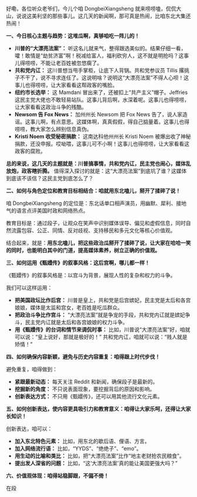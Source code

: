好嘞，各位听众老爷们，今儿个咱 DongbeiXiangsheng 就来唠唠嗑，侃侃大山，说说这美利坚的那些事儿。这几天的新闻啊，那可真是热闹，比咱东北大集还热闹！

**一、今日核心主题与趋势：这堆瓜啊，真够咱吃一阵儿的！**

*   **川普的“大漂亮法案”：** 听这名儿就来气，整得跟选美似的。结果仔细一看，嚯！敢情是“劫贫济富”啊！税减给富人，福利砍穷人，这不就是明抢吗？这事儿得唠唠，不能让老百姓被忽悠瘸了。
*   **共和党内讧：** 这川普想当甩手掌柜，让底下人背锅。共和党参议员 Tillis 撂挑子不干了，说不寻求连任了。这说明啥？说明这“大漂亮法案”不得人心呗！这事儿也得唠唠，让大家看看这帮政客的嘴脸。
*   **纽约市长选举：** 这 Mamdani 冒出来了，还被扣上“共产主义”帽子。Jeffries 这民主党大佬也不敢轻易站队。这事儿背后啊，水深着呢。这事儿也得唠唠，让大家看看这政治斗争的残酷。
*   **Newsom 告 Fox News：** 加州州长 Newsom 把 Fox News 告了，说人家造谣。这事儿啊，有点意思。这媒体啊，真真假假，得自己掂量着。这事儿也得唠唠，教大家怎么辨别信息真伪。
*   **Kristi Noem 收受秘密捐款：** 这南达科他州州长 Kristi Noem 被爆出收了神秘捐款，还没申报。哎呦喂，这事儿可不小啊！这事儿也得唠唠，让大家看看这政客的腐败。

**总的来说，这几天的主题就是：川普搞事情，共和党内讧，民主党也闹心，媒体乱放炮，政客瞎折腾。** 值得深入探讨的就是：这“大漂亮法案”到底坑了谁？这媒体到底该不该信？这民主党到底怎么了？

**二、如何与角色定位和教育目标相结合：咱就用东北嗑儿，掰开了揉碎了说！**

咱 DongbeiXiangsheng 的定位是：东北话单口相声演员，用幽默、犀利、接地气的语言点评美国时政和网络热点。

教育目标是：通过段子，让观众在笑声中识别媒体误导、偏见和虚假信息，同时自然流露包容、公正、同情、反对歧视、支持移民和多元文化等核心价值观。

结合起来，就是：**用东北嗑儿，把这些政治瓜掰开了揉碎了说，让大家在哈哈一笑的同时，也能明白其中的门道，提高媒体素养，树立正确的价值观。**

**三、如何运用《甄嬛传》的叙事风格：这后宫啊，哪儿都一样！**

《甄嬛传》的叙事风格是：以宫斗为背景，展现人性的复杂和权力的斗争。

我们可以这样运用：

*   **把美国政坛比作后宫：** 川普是皇上，共和党是后宫嫔妃，民主党是太后和各宫娘娘，媒体是太监和宫女，老百姓是吃瓜群众。
*   **把政治斗争比作宫斗：** “大漂亮法案”就是争宠的手段，共和党内讧就是嫔妃争斗，民主党内讧就是太后和各宫娘娘的权力斗争。
*   **用《甄嬛传》的台词和情节来调侃时事：** 比如，川普说“大漂亮法案”好，咱就可以说：“皇上说好，那就是极好的！” 共和党内讧，咱就可以说：“贱人就是矫情！”

**四、如何确保内容新颖，避免与历史内容重复：咱得跟上时代步伐！**

避免重复，咱得做到：

*   **紧跟最新动态：** 每天关注 Reddit 和新闻，确保段子是最新的。
*   **挖掘新的角度：** 不只说表面现象，要挖掘背后的原因和影响。
*   **创新表达方式：** 不只用《甄嬛传》，还可以用其他流行文化元素。

**五、如何创新表达，使内容更具吸引力和教育意义：咱得让大家乐呵，还得让大家长知识！**

创新表达，咱可以：

*   **加入东北特色元素：** 比如，用东北的歇后语、俚语、方言。
*   **加入网络流行语：** 比如，“YYDS”、“绝绝子”、“emo”。
*   **用生动的比喻和类比：** 比如，把“大漂亮法案”比作“地主老财抢农民粮食”。
*   **提出发人深省的问题：** 比如，“这‘大漂亮法案’真的能让美国更强大吗？”

**六、价值观体现：咱得站稳脚跟，不偏不倚！**

在段